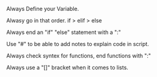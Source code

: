 Always Define your Variable.

Alwasy go in that order. if > elif > else

Always end an "if" "else" statement with a ":"

Use "#" to be able to add notes to explain code in script.

Always check syntex for functions, end functions with ":"

Always use a "[]" bracket when it comes to lists.

